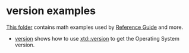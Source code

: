 # version examples

[This folder](.) contains math examples used by [Reference Guide](https://codedocs.xyz/gammasoft71/xtd/) and more.

* [version](version/README.md) shows how to use [xtd::version](../../../src/xtd.core/include/xtd/version.h) to get the Operating System version.
